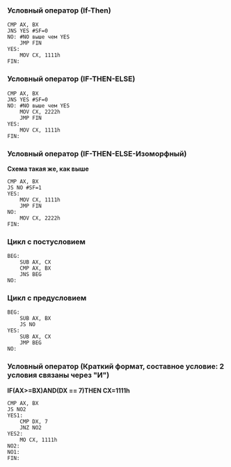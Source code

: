 ### Условный оператор (If-Then)
````
CMP AX, BX
JNS YES #SF=0
NO: #NO выше чем YES
	JMP FIN
YES:
	MOV CX, 1111h
FIN:
````

### Условный оператор (IF-THEN-ELSE)
````
CMP AX, BX
JNS YES #SF=0
NO: #NO выше чем YES
	MOV CX, 2222h
	JMP FIN
YES:
	MOV CX, 1111h
FIN:
````

### Условный оператор (IF-THEN-ELSE-Изоморфный)
**Схема такая же, как выше**
````
CMP AX, BX
JS NO #SF=1
YES:
	MOV CX, 1111h
	JMP FIN
NO:
	MOV CX, 2222h
FIN:
````

### Цикл с постусловием
````
BEG:
	SUB AX, CX
	CMP AX, BX
	JNS BEG
NO:
````


### Цикл с предусловием
````
BEG:
	SUB AX, BX
	JS NO
YES:
	SUB AX, CX
	JMP BEG
NO:
````

### Условный оператор (Краткий формат, составное условие: 2 условия связаны через "И")
**IF(AX>=BX)AND(DX == 7)THEN CX=1111h**
```
CMP AX, BX
JS NO2
YES1:
	CMP DX, 7
	JNZ NO2
YES2:
	MO CX, 1111h
NO2:
NO1:
FIN:
```